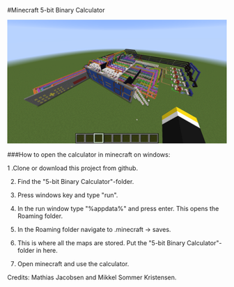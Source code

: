 #Minecraft 5-bit Binary Calculator

![Screenshot](/Screenshot.png)

###How to open the calculator in minecraft on windows:

1 .Clone or download this project from github.

2. Find the "5-bit Binary Calculator"-folder.

3. Press windows key and type "run".

4. In the run window type "%appdata%" and press enter. This opens the Roaming folder.

5. In the Roaming folder navigate to .minecraft -> saves.

6. This is where all the maps are stored. Put the "5-bit Binary Calculator"-folder in here.

7. Open minecraft and use the calculator.

Credits: Mathias Jacobsen and Mikkel Sommer Kristensen.
